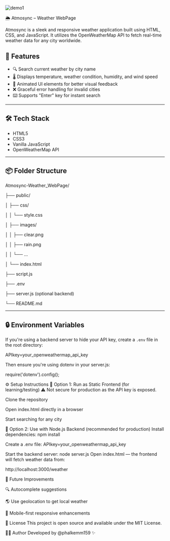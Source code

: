 ![demo1](https://github.com/user-attachments/assets/da7a09b4-aedd-4669-b854-264e31adc8ce)


🌦️ Atmosync – Weather WebPage

Atmosync is a sleek and responsive weather application built using HTML, CSS, and JavaScript. It utilizes the OpenWeatherMap API to fetch real-time weather data for any city worldwide.

## 🚀 Features

- 🔍 Search current weather by city name
- 🌡️ Displays temperature, weather condition, humidity, and wind speed
- 🎨 Animated UI elements for better visual feedback
- ❌ Graceful error handling for invalid cities
- ⌨️ Supports "Enter" key for instant search

---

## 🛠️ Tech Stack

- HTML5  
- CSS3  
- Vanilla JavaScript  
- OpenWeatherMap API  

---

## 📦 Folder Structure

Atmosync-Weather_WebPage/

├── public/

│ ├── css/

│ │ └── style.css

│ ├── images/

│ │ ├── clear.png

│ │ ├── rain.png

│ │ └── ...

│ └── index.html

├── script.js

├── .env

├── server.js (optional backend)

└── README.md

---

## 🔒 Environment Variables

If you're using a backend server to hide your API key, create a `.env` file in the root directory:

APIkey=your_openweathermap_api_key

Then ensure you're using dotenv in your server.js:

require('dotenv').config();

⚙️ Setup Instructions
📌 Option 1: Run as Static Frontend (for learning/testing)
⚠️ Not secure for production as the API key is exposed.

Clone the repository

Open index.html directly in a browser

Start searching for any city

📌 Option 2: Use with Node.js Backend (recommended for production)
Install dependencies:
npm install

Create a .env file:
APIkey=your_openweathermap_api_key

Start the backend server:
node server.js
Open index.html — the frontend will fetch weather data from:

http://localhost:3000/weather


🧠 Future Improvements

🔍 Autocomplete suggestions

🌎 Use geolocation to get local weather

📱 Mobile-first responsive enhancements

📝 License
This project is open source and available under the MIT License.

👨‍💻 Author
Developed by @phalkemm159 ✨
